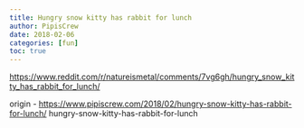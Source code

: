 ```yaml
---
title: Hungry snow kitty has rabbit for lunch
author: PipisCrew
date: 2018-02-06
categories: [fun]
toc: true
---
```


https://www.reddit.com/r/natureismetal/comments/7vg6gh/hungry_snow_kitty_has_rabbit_for_lunch/

origin - https://www.pipiscrew.com/2018/02/hungry-snow-kitty-has-rabbit-for-lunch/ hungry-snow-kitty-has-rabbit-for-lunch